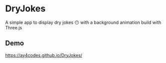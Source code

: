 # DryJokes

A simple app to display dry jokes 😶 with a background animation build with Three.js

## Demo

https://ay4codes.github.io/DryJokes/
